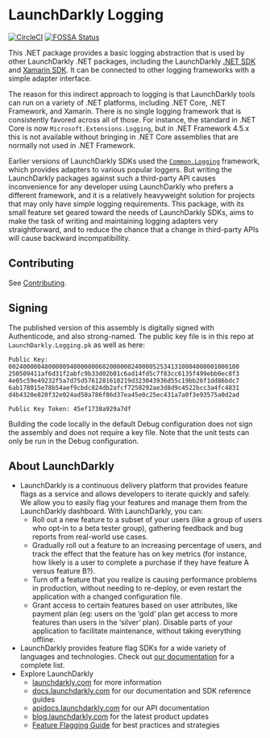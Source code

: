 # LaunchDarkly Logging

[![CircleCI](https://circleci.com/gh/launchdarkly/dotnet-logging/tree/master.svg?style=svg)](https://circleci.com/gh/launchdarkly/dotnet-logging/tree/master)
[![FOSSA Status](https://app.fossa.io/api/projects/git%2Bgithub.com%2Flaunchdarkly%2Fdotnet-logging.svg?type=shield)](https://app.fossa.io/projects/git%2Bgithub.com%2Flaunchdarkly%2Fdotnet-logging?ref=badge_shield)

This .NET package provides a basic logging abstraction that is used by other LaunchDarkly .NET packages, including the LaunchDarkly [.NET SDK](https://github.com/launchdarkly/dotnet-server-sdk) and [Xamarin SDK](https://github.com/launchdarkly/xamarin-client-sdk). It can be connected to other logging frameworks with a simple adapter interface.

The reason for this indirect approach to logging is that LaunchDarkly tools can run on a variety of .NET platforms, including .NET Core, .NET Framework, and Xamarin. There is no single logging framework that is consistently favored across all of those. For instance, the standard in .NET Core is now `Microsoft.Extensions.Logging`, but in .NET Framework 4.5.x this is not available without bringing in .NET Core assemblies that are normally not used in .NET Framework.

Earlier versions of LaunchDarkly SDKs used the [`Common.Logging`](https://github.com/net-commons/common-logging) framework, which provides adapters to various popular loggers. But writing the LaunchDarkly packages against such a third-party API causes inconvenience for any developer using LaunchDarkly who prefers a different framework, and it is a relatively heavyweight solution for projects that may only have simple logging requirements. This package, with its small feature set geared toward the needs of LaunchDarkly SDKs, aims to make the task of writing and maintaining logging adapters very straightforward, and to reduce the chance that a change in third-party APIs will cause backward incompatibillity.

## Contributing

See [Contributing](https://github.com/launchdarkly/dotnet-logging/blob/master/CONTRIBUTING.md).

## Signing

The published version of this assembly is digitally signed with Authenticode, and also strong-named. The public key file is in this repo at `LaunchDarkly.Logging.pk` as well as here:

```
Public Key:
0024000004800000940000000602000000240000525341310004000001000100
250509411af6d31f2abfc9b33d02b01c6ad14fd5c7f83cc6135f499ebb0ec8f3
4e05c59e49232f5a7d75d5761281610219d323043936d55c19bb26f1dd86bdc7
6ab178015e78b54aef9cbdc824db2afcf7250292ae3d8d9c4522bcc3a4fc4831
d4b4320e820f32e024ad50a786f86d37ea45e0c25ec431a7a0f3e93575a0d2ad

Public Key Token: 45ef1738a929a7df
```

Building the code locally in the default Debug configuration does not sign the assembly and does not require a key file. Note that the unit tests can only be run in the Debug configuration.

## About LaunchDarkly
 
* LaunchDarkly is a continuous delivery platform that provides feature flags as a service and allows developers to iterate quickly and safely. We allow you to easily flag your features and manage them from the LaunchDarkly dashboard.  With LaunchDarkly, you can:
    * Roll out a new feature to a subset of your users (like a group of users who opt-in to a beta tester group), gathering feedback and bug reports from real-world use cases.
    * Gradually roll out a feature to an increasing percentage of users, and track the effect that the feature has on key metrics (for instance, how likely is a user to complete a purchase if they have feature A versus feature B?).
    * Turn off a feature that you realize is causing performance problems in production, without needing to re-deploy, or even restart the application with a changed configuration file.
    * Grant access to certain features based on user attributes, like payment plan (eg: users on the ‘gold’ plan get access to more features than users in the ‘silver’ plan). Disable parts of your application to facilitate maintenance, without taking everything offline.
* LaunchDarkly provides feature flag SDKs for a wide variety of languages and technologies. Check out [our documentation](https://docs.launchdarkly.com/docs) for a complete list.
* Explore LaunchDarkly
    * [launchdarkly.com](https://www.launchdarkly.com/ "LaunchDarkly Main Website") for more information
    * [docs.launchdarkly.com](https://docs.launchdarkly.com/  "LaunchDarkly Documentation") for our documentation and SDK reference guides
    * [apidocs.launchdarkly.com](https://apidocs.launchdarkly.com/  "LaunchDarkly API Documentation") for our API documentation
    * [blog.launchdarkly.com](https://blog.launchdarkly.com/  "LaunchDarkly Blog Documentation") for the latest product updates
    * [Feature Flagging Guide](https://github.com/launchdarkly/featureflags/  "Feature Flagging Guide") for best practices and strategies
